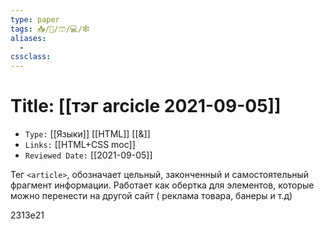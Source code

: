 ```yaml
---
type: paper
tags: 📥️/📜️/🩳/💻/🕸
aliases:
  - 
cssclass: 
---
```




# Title: **[[тэг arcicle 2021-09-05]]**
- `Type:` [[Языки]] [[HTML]] [[&]]
- `Links:` [[HTML+CSS moc]]
- `Reviewed Date:` [[2021-09-05]]

Тег `<article>`, обозначает цельный, законченный и самостоятельный фрагмент информации. Работает как обертка для элементов, которые можно перенести на другой сайт ( реклама товара, банеры и т.д)

<article>2313e21</article>